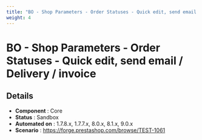 ```yaml
---
title: "BO - Shop Parameters - Order Statuses - Quick edit, send email / Delivery / invoice"
weight: 4
---
```


# BO - Shop Parameters - Order Statuses - Quick edit, send email / Delivery / invoice
## Details
* **Component** : Core
* **Status** : Sandbox
* **Automated on** : 1.7.8.x, 1.7.7.x, 8.0.x, 8.1.x, 9.0.x
* **Scenario** : https://forge.prestashop.com/browse/TEST-1061

